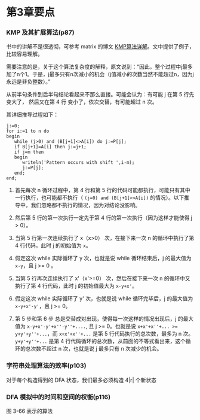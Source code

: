 # 第3章要点

### KMP 及其扩展算法(p87)

书中的讲解不是很透彻，可参考 matrix 的博文 [KMP算法详解](http://www.matrix67.com/blog/archives/115)。文中提供了例子，比较容易理解。

需要注意的是，关于这个算法复杂度的解释，原文说到：“因此，整个过程中j最多加了n个1。于是，j最多只有n次减小的机会（j值减小的次数当然不能超过n，因为j永远是非负整数）。”

从前半句条件到后半句结论看起来不那么直接。可能会认为：有可能 j 在第 5 行先变大了， 然后又在第 4 行 变小了，依次交替，有可能超过 n 次。

其详细推导过程如下：

    j:=0;
    for i:=1 to n do
    begin
       while (j>0) and (B[j+1]<>A[i]) do j:=P[j];
       if B[j+1]=A[i] then j:=j+1;
       if j=m then
       begin
          writeln('Pattern occurs with shift ',i-m);
          j:=P[j];
       end;
    end;

1. 首先每次 n 循环过程中，第 4 行和第 5 行的代码可能都执行，可能只有其中一行执行，也可能都不执行（ `(j=0) and (B[j+1]<>A[i])` 的情况）。以下推导中，我们忽略都不执行的情况，因为对结论没影响。

2. 然后第 5 行的第一次执行一定先于第 4 行的第一次执行（因为这样才能使得 j > 0）。

3. 当第 5 行第一次连续执行了 x（x>0） 次，在接下来一次 n 的循环中执行了第 4 行代码，此时 j 的初始值为 `x`。

4. 假定这次 while 实际循环了 y 次，也就是说 while 循环结束后，j 的最大值为 `x-y`，且 j >= 0 。

5. 当第 5 行再次连续执行了 x'（x'>=0） 次，然后在接下来一次 n 的循环中又执行了第 4 行代码，此时 j 的初始值最大为 `x-y+x'`。

6. 假定这次 while 实际循环了 y' 次，也就是说 while 循环完毕后，j 的最大值为 `x-y+x'-y'`，且 j >= 0。

7. 第 5 步和第 6 步 总是交替成对出现，使得每一次这样的情况出现后，j 的最大值为 `x-y+x'-y'+x''-y''+....`, 且 j >= 0。也就是说 `x+x'+x''+... >= y+y'+y''+...`，而 `x+x'+x''+...` 是第 5 行代码执行的总次数，最多为 n 次。`y+y'+y''+...` 是第 4 行代码循环的总次数，从前面的不等式看出来，这个循环的总次数不超过 n 次，也就是说 j 最多只有 n 次减少的机会。

### 字符串处理算法的效率(p103)

对于每个构造得到的 DFA 状态，我们最多必须构造 4|r| 个新状态


### DFA 模拟中的时间和空间的权衡(p116)

图 3-66 表示的算法
